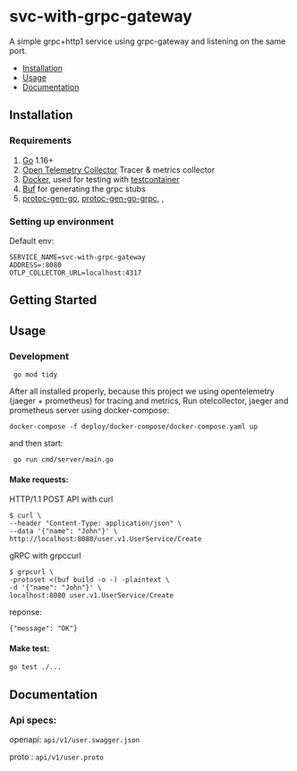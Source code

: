 # svc-with-grpc-gateway
A simple grpc+http1 service using grpc-gateway and listening on the same port.
- [Installation](#installation)
- [Usage](#usage)
- [Documentation](#documentation)

## Installation

### Requirements

1. [Go](https://golang.org/doc/install) 1.16+
2. [Open Telemetry Collector](https://opentelemetry.io/docs/collector/getting-started/) Tracer & metrics collector
3. [Docker](https://docs.docker.com/engine/install/), used for testing with [testcontainer](https://www.testcontainers.org/) 
4. [Buf](https://docs.buf.build/introduction) for generating the grpc stubs
5. [protoc-gen-go](#), [protoc-gen-go-grpc](%), [](),

### Setting up environment
Default env:
```
SERVICE_NAME=svc-with-grpc-gateway
ADDRESS=:8080
OTLP_COLLECTOR_URL=localhost:4317
```

## Getting Started
## Usage

### Development
```
 go mod tidy
```

After all installed properly, because this project we using opentelemetry (jaeger + prometheus) for tracing and metrics, Run otelcollector, jaeger and prometheus server using docker-compose:

```docker-compose -f deploy/docker-compose/docker-compose.yaml up```


and then start:

```
 go run cmd/server/main.go
```

#### Make requests:
HTTP/1.1 POST API with curl
```
$ curl \
--header "Content-Type: application/json" \
--data '{"name": "John"}' \
http://localhost:8080/user.v1.UserService/Create
```
gRPC with grpccurl
```
$ grpcurl \
-protoset <(buf build -o -) -plaintext \
-d '{"name": "John"}' \
localhost:8080 user.v1.UserService/Create
```

reponse:
```
{"message": "OK"}
```

#### Make test:
```
go test ./...
```

## Documentation
### Api specs:
openapi:
```api/v1/user.swagger.json```

proto :
```api/v1/user.proto```

